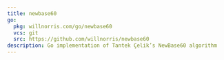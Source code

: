 ```yaml
---
title: newbase60
go:
  pkg: willnorris.com/go/newbase60
  vcs: git
  src: https://github.com/willnorris/newbase60
description: Go implementation of Tantek Çelik’s NewBase60 algorithm
---
```

